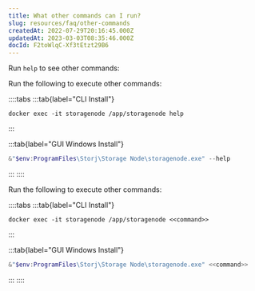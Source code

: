 ```yaml
---
title: What other commands can I run?
slug: resources/faq/other-commands
createdAt: 2022-07-29T20:16:45.000Z
updatedAt: 2023-03-03T08:35:46.000Z
docId: F2toWlqC-Xf3tEtzt29B6
---
```


Run `help` to see other commands:

Run the following to execute other commands:

::::tabs
:::tab{label="CLI Install"}


```none
docker exec -it storagenode /app/storagenode help
```
:::

:::tab{label="GUI Windows Install"}


```powershell
&"$env:ProgramFiles\Storj\Storage Node\storagenode.exe" --help
```
:::
::::

Run the following to execute other commands:

::::tabs
:::tab{label="CLI Install"}


```none
docker exec -it storagenode /app/storagenode <<command>>
```
:::

:::tab{label="GUI Windows Install"}


```powershell
&"$env:ProgramFiles\Storj\Storage Node\storagenode.exe" <<command>>
```
:::
::::

